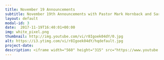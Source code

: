 ```yaml
---
title: November 19 Announcements
subtitle: November 19th Announcements with Pastor Mark Hornback and Sarah Peel
layout: default
modal-id: 3 
date:  2017-11-19T16:40:01+00:00
img: white_pixel.png
thumbnail: http://img.youtube.com/vi/r8Igoek04dY/0.jpg
alt: https://i3.ytimg.com/vi/r8Igoek04dY/hqdefault.jpg
project-date: 
description: <iframe width="560" height="315" src="https://www.youtube.com/embed/r8Igoek04dY" frameborder="0" allowfullscreen></iframe> 
---
```

